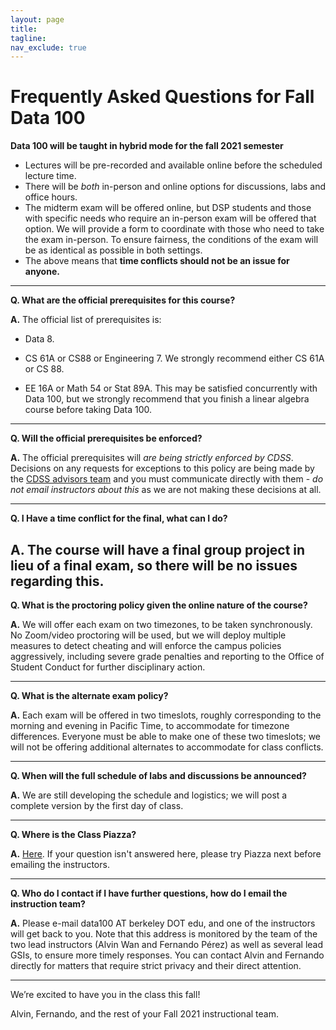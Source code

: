 ```yaml
---
layout: page
title:
tagline:
nav_exclude: true
---
```


# Frequently Asked Questions for Fall Data 100

**Data 100 will be taught in hybrid mode for the fall 2021 semester**

* Lectures will be pre-recorded and available online before the scheduled lecture time.
* There will be _both_ in-person and online options for discussions, labs and office hours.
* The midterm exam will be offered online, but DSP students and those with specific needs who require an in-person exam will be offered that option. We will provide a form to coordinate with those who need to take the exam in-person. To ensure fairness, the conditions of the exam will be as identical as possible in both settings.
* The above means that **time conflicts should not be an issue for anyone.**

<!-- Template to copy/paste

---
**Q. **

**A.**
--- 
-->

---

**Q. What are the official prerequisites for this course?**

**A.** The official list of prerequisites is:

- Data 8.

- CS 61A or CS88 or Engineering 7. We strongly recommend either CS 61A or CS 88.

- EE 16A or Math 54 or Stat 89A. This may be satisfied concurrently with Data 100, but we strongly recommend that you finish a linear algebra course before taking Data 100.

---

**Q. Will the official prerequisites be enforced?**

**A.** The official prerequisites will _are being strictly enforced by CDSS_.  Decisions on any requests for exceptions to this policy are being made by the [CDSS advisors team](https://data.berkeley.edu/degrees/student-services) and you must communicate directly with them - _do not email instructors about this_ as we are not making these decisions at all.

---
**Q. I Have a time conflict for the final, what can I do?**

**A.** The course will have a final group project in lieu of a final exam, so there will be no issues regarding this.
--- 

**Q. What is the proctoring policy given the online nature of the course?**

**A.** We will offer each exam on two timezones, to be taken synchronously. No Zoom/video proctoring will be used, but we will deploy multiple measures to detect cheating and will enforce the campus policies aggressively, including severe grade penalties and reporting to the Office of Student Conduct for further disciplinary action.

---

**Q. What is the alternate exam policy?**

**A.** Each exam will be offered in two timeslots, roughly corresponding to the morning and evening in Pacific Time, to accommodate for timezone differences. Everyone must be able to make one of these two timeslots; we will not be offering additional alternates to accommodate for class conflicts.

---

**Q. When will the full schedule of labs and discussions be announced?**

**A.** We are still developing the schedule and logistics; we will post a complete version by the first day of class.

---

**Q. Where is the Class Piazza?**

**A.** [Here](https://piazza.com/class/kqsiwfz12g0482). If your question isn't answered here, please try Piazza next before emailing the instructors.

---

**Q. Who do I contact if I have further questions, how do I email the instruction team?**

**A.** Please e-mail data100 AT berkeley DOT edu, and one of the instructors will get back to you. Note that this address is monitored by the team of the two lead instructors (Alvin Wan and Fernando Pérez) as well as several lead GSIs, to ensure more timely responses. You can contact Alvin and Fernando directly for matters that require strict privacy and their direct attention.

---

We’re excited to have you in the class this fall!

Alvin, Fernando, and the rest of your Fall 2021 instructional team.